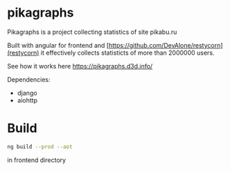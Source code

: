# pikagraphs

Pikagraphs is a project collecting statistics of site pikabu.ru

Built with angular for frontend and [https://github.com/DevAlone/restycorn](restycorn) it effectively collects statisticts of more than 2000000 users.

See how it works here https://pikagraphs.d3d.info/

Dependencies:

- django
- aiohttp

# Build

```bash
ng build --prod --aot
```

in frontend directory
